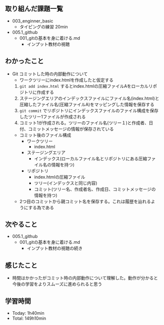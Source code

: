 ## 取り組んだ課題一覧
- 003_enginner_basic
  - タイピングの練習 20min
- 005.1_github
  - 001_gitの基本を身に着ける.md
    - インプット教材の視聴
## わかったこと
- Git コミットした時の内部動作について
  - ワークツリーにindex.htmlを作成したと仮定する
  1. `git add index.html` するとindex.htmlの圧縮ファイルAをローカルリポジトリに作成する
  1. ステージングエリアのインデックスファイルにファイル名(index.html)と圧縮したファイル名(圧縮ファイルA)をマッピングした情報を保存する  
  1. `git commit` でリポジトリにインデックスファイルのファイル構成を保存したツリー1ファイルが作成される  
  1. コミット1が作成される。ツリーのファイル名(ツリー１)と作成者、日付、コミットメッセージの情報が保存されている  
  - コミット後のファイル構成
      - ワークツリー
          - index.html
    - ステージングエリア
        - インデックス(ローカルファイル名とリポジトリにある圧縮ファイル名の情報を持つ)
    - リポジトリ
        - index.htmlの圧縮ファイル
        - ツリー(インデックスと同じ内容)
        - コミット(ツリー名、作成者名、作成日、コミットメッセージの情報を持つ)
  - 2つ目のコミットから親コミット名を保存する。これは履歴を辿れるようにする為である
## 次やること
- 005.1_github
  - 001_gitの基本を身に着ける.md
    - インプット教材の視聴の続き
## 感じたこと
  - 時間はかかったがコミット時の内部動作について理解した。動作が分かると今後の学習をよりスムーズに進められると思う
## 学習時間
- Today: 1h40min
- Total: 149h10min
